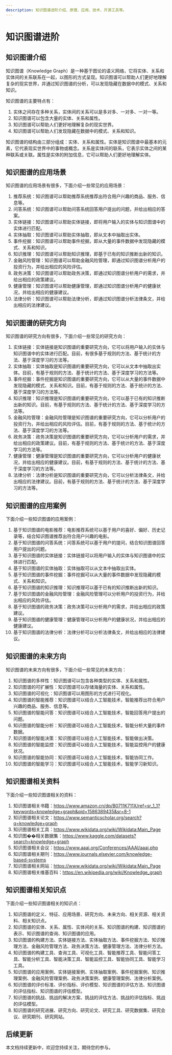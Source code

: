 ```yaml
---
description: 知识图谱进阶介绍、原理、应用、技术、开源工具等。
---
```

# 知识图谱进阶

## 知识图谱介绍

知识图谱（Knowledge Graph）是一种基于图论的语义网络，它将实体、关系和实体间的关系联系在一起，以图形的方式呈现。知识图谱可以帮助人们更好地理解复杂的现实世界，并通过知识图谱的分析，可以发现隐藏在数据中的模式、关系和知识。

知识图谱的主要特点有：

1. 实体之间存在多种关系，实体间的关系可以是多对多、一对多、一对一等。
2. 知识图谱可以包含大量的实体、关系和属性。
3. 知识图谱可以帮助人们更好地理解复杂的现实世界。
4. 知识图谱可以帮助人们发现隐藏在数据中的模式、关系和知识。

知识图谱的结构由三部分组成：实体、关系和属性。实体是知识图谱中最基本的元素，它代表现实世界中的事物或概念。关系是实体间的联系，它表示实体之间的某种联系或关联。属性是实体的附加信息，它可以帮助人们更好地理解实体。

## 知识图谱的应用场景

知识图谱的应用场景有很多，下面介绍一些常见的应用场景：

1. 推荐系统：知识图谱可以帮助推荐系统推荐出符合用户兴趣的商品、服务、信息等。
2. 问答系统：知识图谱可以帮助问答系统回答用户提出的问题，并给出相应的答案。
3. 实体链接：知识图谱可以帮助实体链接，即将用户输入的实体与知识图谱中的实体进行匹配。
4. 实体抽取：知识图谱可以帮助实体抽取，即从文本中抽取出实体。
5. 事件挖掘：知识图谱可以帮助事件挖掘，即从大量的事件数据中发现隐藏的模式、关系和知识。
6. 知识推理：知识图谱可以帮助知识推理，即基于已有的知识推断出新的知识。
7. 金融风险管理：知识图谱可以帮助金融风险管理，即通过知识图谱分析用户的投资行为，并给出相应的风险评估。
8. 政务决策：知识图谱可以帮助政务决策，即通过知识图谱分析用户的需求，并给出相应的政策建议。
9. 健康管理：知识图谱可以帮助健康管理，即通过知识图谱分析用户的健康状况，并给出相应的健康建议。
10. 法律分析：知识图谱可以帮助法律分析，即通过知识图谱分析法律条文，并给出相应的法律建议。

## 知识图谱的研究方向

知识图谱的研究方向有很多，下面介绍一些常见的研究方向：

1. 实体链接：实体链接是知识图谱的重要研究方向，它可以将用户输入的实体与知识图谱中的实体进行匹配。目前，有很多基于规则的方法、基于统计的方法、基于深度学习的方法等。
2. 实体抽取：实体抽取是知识图谱的重要研究方向，它可以从文本中抽取出实体。目前，有基于规则的方法、基于统计的方法、基于深度学习的方法等。
3. 事件挖掘：事件挖掘是知识图谱的重要研究方向，它可以从大量的事件数据中发现隐藏的模式、关系和知识。目前，有基于规则的方法、基于统计的方法、基于深度学习的方法等。
4. 知识推理：知识推理是知识图谱的重要研究方向，它可以基于已有的知识推断出新的知识。目前，有基于规则的方法、基于统计的方法、基于深度学习的方法等。
5. 金融风险管理：金融风险管理是知识图谱的重要研究方向，它可以分析用户的投资行为，并给出相应的风险评估。目前，有基于规则的方法、基于统计的方法、基于深度学习的方法等。
6. 政务决策：政务决策是知识图谱的重要研究方向，它可以分析用户的需求，并给出相应的政策建议。目前，有基于规则的方法、基于统计的方法、基于深度学习的方法等。
7. 健康管理：健康管理是知识图谱的重要研究方向，它可以分析用户的健康状况，并给出相应的健康建议。目前，有基于规则的方法、基于统计的方法、基于深度学习的方法等。
8. 法律分析：法律分析是知识图谱的重要研究方向，它可以分析法律条文，并给出相应的法律建议。目前，有基于规则的方法、基于统计的方法、基于深度学习的方法等。


## 知识图谱的应用案例

下面介绍一些知识图谱的应用案例：

1. 基于知识图谱的电影推荐：电影推荐系统可以基于用户的喜好、偏好、历史记录等，结合知识图谱推荐出符合用户兴趣的电影。
2. 基于知识图谱的问答系统：问答系统可以基于用户的提问，结合知识图谱回答用户提出的问题。
3. 基于知识图谱的实体链接：实体链接可以将用户输入的实体与知识图谱中的实体进行匹配。
4. 基于知识图谱的实体抽取：实体抽取可以从文本中抽取出实体。
5. 基于知识图谱的事件挖掘：事件挖掘可以从大量的事件数据中发现隐藏的模式、关系和知识。
6. 基于知识图谱的知识推理：知识推理可以基于已有的知识推断出新的知识。
7. 基于知识图谱的金融风险管理：金融风险管理可以分析用户的投资行为，并给出相应的风险评估。
8. 基于知识图谱的政务决策：政务决策可以分析用户的需求，并给出相应的政策建议。
9. 基于知识图谱的健康管理：健康管理可以分析用户的健康状况，并给出相应的健康建议。
10. 基于知识图谱的法律分析：法律分析可以分析法律条文，并给出相应的法律建议。

## 知识图谱的未来方向

知识图谱的未来方向有很多，下面介绍一些常见的未来方向：

1. 知识图谱的多样性：知识图谱可以包含各种类型的实体、关系和属性。
2. 知识图谱的可扩展性：知识图谱可以存储海量的实体、关系和属性。
3. 知识图谱的可视化：知识图谱可以用图形的方式进行可视化。
4. 知识图谱的智能推荐：知识图谱可以结合人工智能技术，智能推荐出符合用户兴趣的商品、服务、信息等。
5. 知识图谱的智能问答：知识图谱可以结合人工智能技术，智能回答用户提出的问题。
6. 知识图谱的智能分析：知识图谱可以结合人工智能技术，智能分析大量的事件数据。
7. 知识图谱的智能决策：知识图谱可以结合人工智能技术，智能做出决策。
8. 知识图谱的智能监控：知识图谱可以结合人工智能技术，智能监控用户的健康状况。
9. 知识图谱的智能协同：知识图谱可以结合人工智能技术，智能协同工作。
10. 知识图谱的智能学习：知识图谱可以结合人工智能技术，智能学习新知识。



## 知识图谱相关资料

下面介绍一些知识图谱相关的资料：

1. 知识图谱相关书籍：https://www.amazon.cn/dp/B0711K711X/ref=sr_1_1?keywords=knowledge+graph&qid=1586389435&sr=8-1
2. 知识图谱相关论文：https://www.semanticscholar.org/search?q=knowledge+graph
3. 知识图谱相关工具：https://www.wikidata.org/wiki/Wikidata:Main_Page
4. 知识图��相关数据集：https://www.kaggle.com/datasets?search=knowledge+graph
5. 知识图谱相关会议：https://www.aaai.org/Conferences/AAAI/aaai.php
6. 知识图谱相关期刊：https://www.journals.elsevier.com/knowledge-based-systems
7. 知识图谱相关网站：https://www.wikidata.org/wiki/Wikidata:Main_Page
8. 知识图谱相关维基百科：https://en.wikipedia.org/wiki/Knowledge_graph

## 知识图谱相关知识点

下面介绍一些知识图谱相关的知识点：

1. 知识图谱的定义、特征、应用场景、研究方向、未来方向、相关资源、相关资料、相关知识点。
2. 知识图谱的实体、关系、属性、实体间的关系、知识图谱的构建、知识图谱的表示、知识图谱的查询、知识图谱的应用。
3. 知识图谱的构建方法、实体链接方法、实体抽取方法、事件挖掘方法、知识推理方法、金融风险管理方法、政务决策方法、健康管理方法、法律分析方法。
4. 知识图谱的构建工具、查询工具、可视化工具、智能推荐工具、智能问答工具、智能分析工具、智能决策工具、智能监控工具、智能协同工具、智能学习工具。
5. 知识图谱的应用案例、实体链接案例、实体抽取案例、事件挖掘案例、知识推理案例、金融风险管理案例、政务决策案例、健康管理案例、法律分析案例。
6. 知识图谱的评价标准、评价指标、评价模型、知识图谱的评估方法、知识图谱的评估指标、知识图谱的评估模型。
7. 知识图谱的挑战、挑战的解决方案、挑战的评估方法、挑战的评估指标、挑战的评估模型。
8. 知识图谱的研究进展、研究方向、研究论文、研究工具、研究数据集、研究会议、研究期刊、研究网站。

## 后续更新

本文档持续更新中，欢迎您持续关注，期待您的参与。
